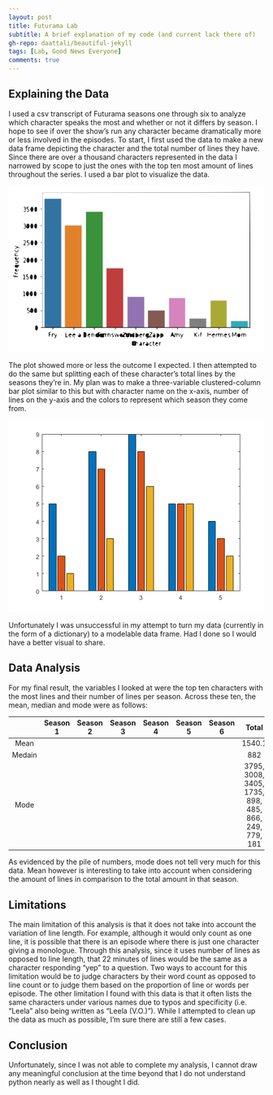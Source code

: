 ```yaml
---
layout: post
title: Futurama Lab
subtitle: A brief explanation of my code (and current lack there of)
gh-repo: daattali/beautiful-jekyll
tags: [Lab, Good News Everyone]
comments: true
---
```


## Explaining the Data

I used a csv transcript of Futurama seasons one through six to analyze which character speaks the most and whether or not it differs by season. I hope to see if over the show’s run any character became dramatically more or less involved in the episodes. To start, I first used the data to make a new data frame depicting the character and the total number of lines they have. Since there are over a thousand characters represented in the data I narrowed by scope to just the ones with the top ten most amount of lines throughout the series. I used a bar plot to visualize the data. 

![total data](total_data.png)

The plot showed more or less the outcome I expected. I then attempted to do the same but splitting each of these character’s total lines by the seasons they’re in. My plan was to make a three-variable clustered-column bar plot similar to this but with character name on the x-axis, number of lines on the y-axis and the colors to represent which season they come from.

![BarGraph](BarGraph.png)

Unfortunately I was unsuccessful in my attempt to turn my data (currently in the form of a dictionary) to a modelable data frame. Had I done so I would have a better visual to share.  

## Data Analysis 
For my final result, the variables I looked at were the top ten characters with the most lines and their number of lines per season. Across these ten, the mean, median and mode were as follows:

| | Season 1 | Season 2 | Season 3 | Season 4 | Season 5 | Season 6 | Total |
|:--:|:--:|:--:|:--:|:--:|:--:| :--:|:--:|
| Mean | | | | | | | 1540.1 |
| Medain | | | | | | | 882 |
| Mode | | | | | | | 3795, 3008, 3405, 1735, 898, 485, 866, 249, 779, 181 |

As evidenced by the pile of numbers, mode does not tell very much for this data. Mean however is interesting to take into account when considering the amount of lines in comparison to the total amount in that season. 

## Limitations 
The main limitation of this analysis is that it does not take into account the variation of line length. For example, although it would only count as one line, it is possible that there is an episode where there is just one character giving a monologue. Through this analysis, since it uses number of lines as opposed to line length, that 22 minutes of lines would be the same as a character responding “yep” to a question. Two ways to account for this limitation would be to judge characters by their word count as opposed to line count or to judge them based on the proportion of line or words per episode. 
	The other limitation I found with this data is that it often lists the same characters under various names due to typos and specificity (i.e. “Leela” also being written as “Leela (V.O.)”). While I attempted to clean up the data as much as possible, I’m sure there are still a few cases. 
  
## Conclusion
Unfortunately, since I was not able to complete my analysis, I cannot draw any meaningful conclusion at the time beyond that I do not understand python nearly as well as I thought I did. 

